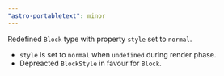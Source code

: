 ```yaml
---
"astro-portabletext": minor
---
```


Redefined `Block` type with property `style` set to `normal`.

- `style` is set to `normal` when `undefined` during render phase.
- Depreacted `BlockStyle` in favour for `Block`. 


